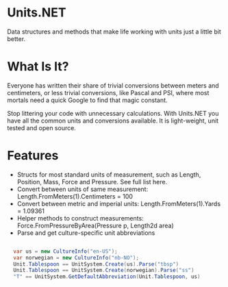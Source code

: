 Units.NET
========

Data structures and methods that make life working with units just a little bit better.

What Is It?
===========

Everyone has written their share of trivial conversions between meters and centimeters, or less trivial conversions, like Pascal and PSI, where most mortals need a quick Google to find that magic constant.

Stop littering your code with unnecessary calculations. With Units.NET you have all the common units and conversions available. It is light-weight, unit tested and open source.


Features
========

* Structs for most standard units of measurement, such as Length, Position, Mass, Force and Pressure. See full list here.
* Convert between units of same measurement: Length.FromMeters(1).Centimeters = 100
* Convert between metric and imperial units: Length.FromMeters(1).Yards = 1.09361
* Helper methods to construct measurements: Force.FromPressureByArea(Pressure p, Length2d area)
* Parse and get culture-specific unit abbreviations

```C#

  var us = new CultureInfo("en-US");
  var norwegian = new CultureInfo("nb-NO");
  Unit.Tablespoon == UnitSystem.Create(us).Parse("tbsp")
  Unit.Tablespoon == UnitSystem.Create(norwegian).Parse("ss")
  "T" == UnitSystem.GetDefaultAbbreviation(Unit.Tablespoon, us)
```

